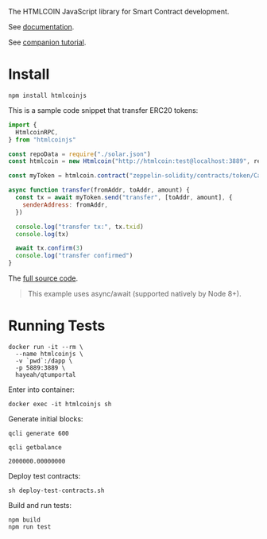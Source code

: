 The HTMLCOIN JavaScript library for Smart Contract development.

See [documentation](https://qtumproject.github.io/qtumjs-doc/).

See [companion tutorial](https://github.com/qtumproject/qtumbook/blob/master/part2/erc20-js.md).

# Install

```
npm install htmlcoinjs
```

This is a sample code snippet that transfer ERC20 tokens:

```js
import {
  HtmlcoinRPC,
} from "htmlcoinjs"

const repoData = require("./solar.json")
const htmlcoin = new Htmlcoin("http://htmlcoin:test@localhost:3889", repoData)

const myToken = htmlcoin.contract("zeppelin-solidity/contracts/token/CappedToken.sol")

async function transfer(fromAddr, toAddr, amount) {
  const tx = await myToken.send("transfer", [toAddr, amount], {
    senderAddress: fromAddr,
  })

  console.log("transfer tx:", tx.txid)
  console.log(tx)

  await tx.confirm(3)
  console.log("transfer confirmed")
}
```

The [full source code](https://github.com/qtumproject/qtumbook-mytoken-qtumjs-cli).

> This example uses async/await (supported natively by Node 8+).

# Running Tests

```
docker run -it --rm \
  --name htmlcoinjs \
  -v `pwd`:/dapp \
  -p 5889:3889 \
  hayeah/qtumportal
```

Enter into container:

```
docker exec -it htmlcoinjs sh
```

Generate initial blocks:

```
qcli generate 600

qcli getbalance

2000000.00000000
```

Deploy test contracts:

```
sh deploy-test-contracts.sh
```

Build and run tests:

```
npm build
npm run test
```
